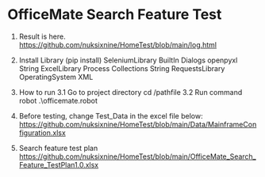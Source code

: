 # OfficeMate Search Feature Test

1. Result is here.
https://github.com/nuksixnine/HomeTest/blob/main/log.html

2. Install Library (pip install)
SeleniumLibrary
BuiltIn
Dialogs
openpyxl
String
ExcelLibrary
Process
Collections
String
RequestsLibrary
OperatingSystem
XML

3. How to run
3.1 Go to project directory 
cd /pathfile
3.2 Run command 
robot .\officemate.robot

4. Before testing, change Test_Data in the excel file below:
https://github.com/nuksixnine/HomeTest/blob/main/Data/MainframeConfiguration.xlsx

5. Search feature test plan
https://github.com/nuksixnine/HomeTest/blob/main/OfficeMate_Search_Feature_TestPlan1.0.xlsx
